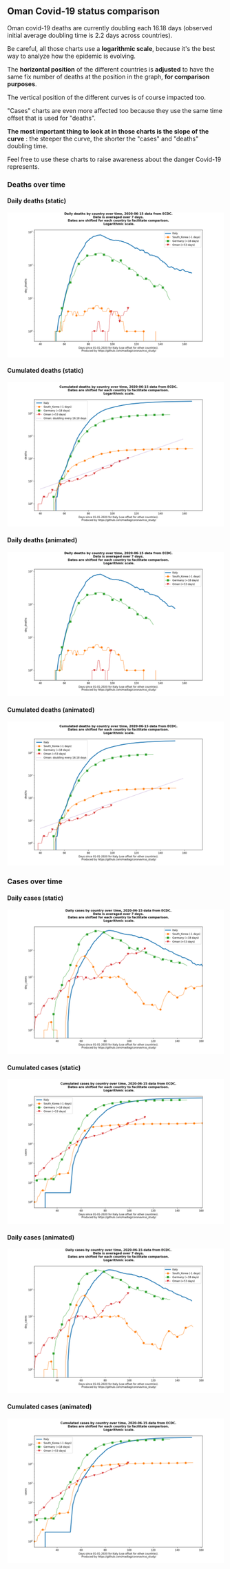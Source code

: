 ## Oman Covid-19 status comparison 

Oman covid-19 deaths are currently doubling each 16.18 days (observed initial average doubling time is 2.2 days across countries).



Be careful, all those charts use a **logarithmic scale**, because it's the best way to analyze how the epidemic is evolving.
 
The **horizontal position** of the different countries is **adjusted** to have the same fix number of deaths at the position in the graph, **for comparison purposes**.

The vertical position of the different curves is of course impacted too.

"Cases" charts are even more affected too because they use the same time offset that is used for "deaths".

**The most important thing to look at in those charts is the slope of the curve** : the steeper the curve, the shorter the "cases" and "deaths" doubling time.

Feel free to use these charts to raise awareness about the danger Covid-19 represents. 


 
### Deaths over time
 
#### Daily deaths (static)
![Oman covid-19 daily deaths static chart](https://raw.githubusercontent.com/madlag/coronavirus_study/master/notebooks/graphs/2020-06-15/countries/Oman/2020-06-15_Oman_day_deaths.png "Oman covid-19 day_deaths static chart")   
 
#### Cumulated deaths (static)
![Oman covid-19 cumulated deaths static chart](https://raw.githubusercontent.com/madlag/coronavirus_study/master/notebooks/graphs/2020-06-15/countries/Oman/2020-06-15_Oman_deaths.png "Oman covid-19 deaths static chart")   
 
#### Daily deaths (animated)
![Oman covid-19 daily deaths animated chart](https://raw.githubusercontent.com/madlag/coronavirus_study/master/notebooks/graphs/2020-06-15/countries/Oman/2020-06-15_Oman_day_deaths.gif "Oman covid-19 day_deaths animated chart")   
 
#### Cumulated deaths (animated)
![Oman covid-19 cumulated deaths animated chart](https://raw.githubusercontent.com/madlag/coronavirus_study/master/notebooks/graphs/2020-06-15/countries/Oman/2020-06-15_Oman_deaths.gif "Oman covid-19 deaths animated chart")   

 
### Cases over time
 
#### Daily cases (static)
![Oman covid-19 daily cases static chart](https://raw.githubusercontent.com/madlag/coronavirus_study/master/notebooks/graphs/2020-06-15/countries/Oman/2020-06-15_Oman_day_cases.png "Oman covid-19 day_cases static chart")   
 
#### Cumulated cases (static)
![Oman covid-19 cumulated cases static chart](https://raw.githubusercontent.com/madlag/coronavirus_study/master/notebooks/graphs/2020-06-15/countries/Oman/2020-06-15_Oman_cases.png "Oman covid-19 cases static chart")   
 
#### Daily cases (animated)
![Oman covid-19 daily cases animated chart](https://raw.githubusercontent.com/madlag/coronavirus_study/master/notebooks/graphs/2020-06-15/countries/Oman/2020-06-15_Oman_day_cases.gif "Oman covid-19 day_cases animated chart")   
 
#### Cumulated cases (animated)
![Oman covid-19 cumulated cases animated chart](https://raw.githubusercontent.com/madlag/coronavirus_study/master/notebooks/graphs/2020-06-15/countries/Oman/2020-06-15_Oman_cases.gif "Oman covid-19 cases animated chart")   

